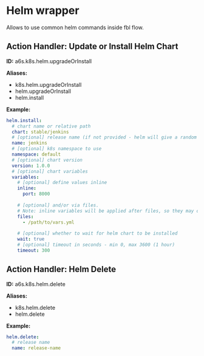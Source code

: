 # Helm wrapper

Allows to use common helm commands inside fbl flow.

## Action Handler: Update or Install Helm Chart

**ID:** a6s.k8s.helm.upgradeOrInstall

**Aliases:**
 - k8s.helm.upgradeOrInstall
 - helm.upgradeOrInstall
 - helm.install
 
**Example:**
```yaml
helm.install:
  # chart name or relative path
  chart: stable/jenkins
  # [optional] release name (if not provided - helm will give a random one, it is highly recommended to provide own one)
  name: jenkins
  # [optional] k8s namespace to use
  namespace: default
  # [optional] chart version
  version: 1.0.0
  # [optional] chart variables      
  variables:
    # [optional] define values inline
    inline:       
      port: 8000 
      
    # [optional] and/or via files.
    # Note: inline variables will be applied after files, so they may override values in files 
    files: 
      - /path/to/vars.yml
    
    # [optional] whether to wait for helm chart to be installed
    wait: true
    # [optional] timeout in seconds - min 0, max 3600 (1 hour)
    timeout: 300
```

## Action Handler: Helm Delete

**ID:** a6s.k8s.helm.delete

**Aliases:**
 - k8s.helm.delete
 - helm.delete

**Example:**
```yaml
helm.delete:
  # release name
  name: release-name
```